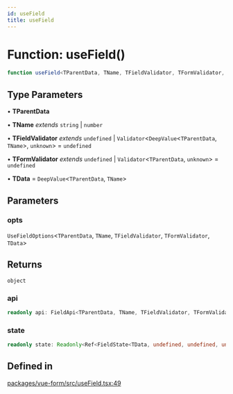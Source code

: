 ```yaml
---
id: useField
title: useField
---
```


# Function: useField()

```ts
function useField<TParentData, TName, TFieldValidator, TFormValidator, TData>(opts): object
```

## Type Parameters

• **TParentData**

• **TName** *extends* `string` \| `number`

• **TFieldValidator** *extends* `undefined` \| `Validator`\<`DeepValue`\<`TParentData`, `TName`\>, `unknown`\> = `undefined`

• **TFormValidator** *extends* `undefined` \| `Validator`\<`TParentData`, `unknown`\> = `undefined`

• **TData** = `DeepValue`\<`TParentData`, `TName`\>

## Parameters

### opts

`UseFieldOptions`\<`TParentData`, `TName`, `TFieldValidator`, `TFormValidator`, `TData`\>

## Returns

`object`

### api

```ts
readonly api: FieldApi<TParentData, TName, TFieldValidator, TFormValidator, TData, undefined, undefined, undefined, undefined, undefined, undefined, undefined, undefined, undefined, undefined, undefined, undefined, undefined, undefined> & VueFieldApi<TParentData, TFormValidator> = fieldApi;
```

### state

```ts
readonly state: Readonly<Ref<FieldState<TData, undefined, undefined, undefined, undefined, undefined, undefined, undefined>, FieldState<TData, undefined, undefined, undefined, undefined, undefined, undefined, undefined>>> = fieldState;
```

## Defined in

[packages/vue-form/src/useField.tsx:49](https://github.com/TanStack/form/blob/main/packages/vue-form/src/useField.tsx#L49)

